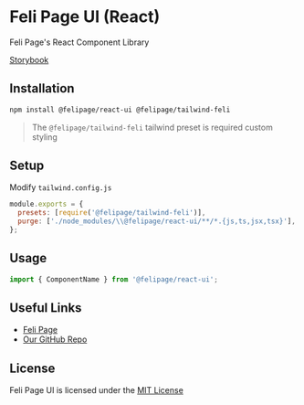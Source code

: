 # Feli Page UI (React)

Feli Page's React Component Library

[Storybook](https://ui.feli.page/)

## Installation

```sh
npm install @felipage/react-ui @felipage/tailwind-feli
```

> The `@felipage/tailwind-feli` tailwind preset is required custom styling

## Setup

Modify `tailwind.config.js`

```js
module.exports = {
  presets: [require('@felipage/tailwind-feli')],
  purge: ['./node_modules/\\@felipage/react-ui/**/*.{js,ts,jsx,tsx}'],
};
```

## Usage

```jsx
import { ComponentName } from '@felipage/react-ui';
```

## Useful Links

- [Feli Page](https://feli.page)
- [Our GitHub Repo](https://github.com/felipage/react-ui)

## License

Feli Page UI is licensed under the [MIT License](https://github.com/felipage/react-ui/blob/main/LICENSE)
